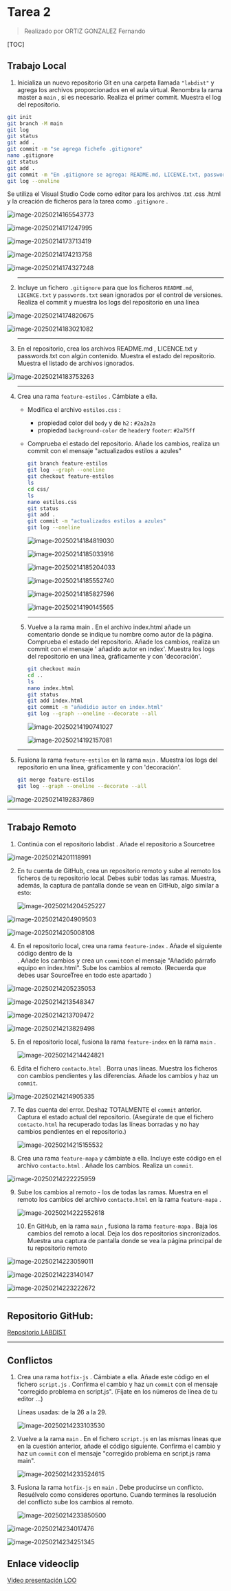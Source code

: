 # Tarea 2 

> Realizado por ORTIZ GONZALEZ Fernando

[TOC]

## Trabajo Local

1. Inicializa un nuevo repositorio Git en una carpeta llamada `"labdist"` y agrega los archivos proporcionados en el aula virtual. Renombra la rama master a `main` , si es necesario. Realiza el primer commit. Muestra el log del repositorio.

  ```bash
  git init
  git branch -M main
  git log
  git status
  git add .
  git commit -m "se agrega fichefo .gitignore"
  nano .gitignore
  git status
  git add .
  git commit -m "En .gitignore se agrega: README.md, LICENCE.txt, passwords.txt"
  git log --oneline
  
  
  ```

Se utiliza el Visual Studio Code como editor para los archivos .txt .css .html y la creación de ficheros para la tarea como `.gitignore` .

![image-20250214165543773](./Tarea%202.assets/image-20250214165543773.png)

![image-20250214171247995](./Tarea%202.assets/image-20250214171247995.png)

![image-20250214173713419](./Tarea%202.assets/image-20250214173713419.png)

![image-20250214174213758](./Tarea%202.assets/image-20250214174213758.png)

![image-20250214174327248](./Tarea%202.assets/image-20250214174327248.png)

2. ------

   Incluye un fichero `.gitignore` para que los ficheros `README.md`, `LICENCE.txt`  y `passwords.txt` sean ignorados por el control de versiones. Realiza el commit y muestra los logs del repositorio en una línea

   

![image-20250214174820675](./Tarea%202.assets/image-20250214174820675.png)

![image-20250214183021082](./Tarea%202.assets/image-20250214183021082.png)

3. ------

   En el repositorio, crea los archivos README.md , LICENCE.txt y passwords.txt con algún contenido. Muestra el estado del repositorio. Muestra el listado de archivos ignorados.

![image-20250214183753263](./Tarea%202.assets/image-20250214183753263.png)

4. ------

   Crea una rama `feature-estilos` . Cámbiate a ella.

   * Modifica el archivo `estilos.css` :

      * propiedad color del `body` y de `h2` : `#2a2a2a`
      * propiedad `background-color` de `header`y `footer`: `#2a75ff`

   * Comprueba el estado del repositorio. Añade los cambios, realiza un commit con el
     mensaje "actualizados estilos a azules"

     ```bash
     git branch feature-estilos
     git log --graph --oneline
     git checkout feature-estilos
     ls
     cd css/
     ls
     nano estilos.css
     git status
     git add .
     git commit -m "actualizados estilos a azules"
     git log --oneline
     
     
     ```

     ![image-20250214184819030](./Tarea%202.assets/image-20250214184819030.png)

     ![image-20250214185033916](./Tarea%202.assets/image-20250214185033916.png)

     ![image-20250214185204033](./Tarea%202.assets/image-20250214185204033.png)

     ![image-20250214185552740](./Tarea%202.assets/image-20250214185552740.png)

     ![image-20250214185827596](./Tarea%202.assets/image-20250214185827596.png)

     ![image-20250214190145565](./Tarea%202.assets/image-20250214190145565.png)

     ------

   5. Vuelve a la rama main . En el archivo index.html añade un comentario donde se indique tu nombre como autor de la página. Comprueba el estado del repositorio. Añade los cambios, realiza un commit con el mensaje ' añadido autor en index'. Muestra los logs del repositorio en una línea, gráficamente y con 'decoración'.

      ```bash
      git checkout main
      cd ..
      ls
      nano index.html
      git status
      git add index.html
      git commit -m "añadidio autor en index.html"
      git log --graph --oneline --decorate --all
      ```

      ![image-20250214190741027](./Tarea%202.assets/image-20250214190741027.png)

      ![image-20250214192157081](./Tarea%202.assets/image-20250214192157081.png)

6. ------

   Fusiona la rama `feature-estilos` en la rama `main` . Muestra los logs del repositorio en una línea, gráficamente y con 'decoración'.

   ```bash
   git merge feature-estilos
   git log --graph --oneline --decorate --all
   ```

![image-20250214192837869](./Tarea%202.assets/image-20250214192837869.png)

------



## Trabajo Remoto

1. Continúa con el repositorio labdist . Añade el repositorio a Sourcetree

![image-20250214201118991](./Tarea%202.assets/image-20250214201118991.png)

2. En tu cuenta de GitHub, crea un repositorio remoto y sube al remoto los ficheros de tu repositorio local. Debes subir todas las ramas. Muestra, además, la captura de pantalla donde se vean en GitHub, algo similar a esto:

   

   ![image-20250214204525227](./Tarea%202.assets/image-20250214204525227.png)

![image-20250214204909503](./Tarea%202.assets/image-20250214204909503.png)

![image-20250214205008108](./Tarea%202.assets/image-20250214205008108.png)

4. En el repositorio local, crea una rama ``feature-index`` . Añade el siguiente código dentro de la <section class="about"> . Añade los cambios y crea un ``commit``con el mensaje "Añadido párrafo equipo en index.html". Sube los cambios al remoto. (Recuerda que debes usar SourceTree en todo este apartado )

![image-20250214205235053](./Tarea%202.assets/image-20250214205235053.png)

![image-20250214213548347](./Tarea%202.assets/image-20250214213548347.png)

![image-20250214213709472](./Tarea%202.assets/image-20250214213709472.png)

![image-20250214213829498](./Tarea%202.assets/image-20250214213829498.png)

5. En el repositorio local, fusiona la rama ``feature-index`` en la rama ``main`` .

   ![image-20250214214424821](./Tarea%202.assets/image-20250214214424821.png)

6. Edita el fichero ``contacto.html`` . Borra unas líneas. Muestra los ficheros con cambios pendientes y las diferencias. Añade los cambios y haz un ``commit``.

![image-20250214214905335](./Tarea%202.assets/image-20250214214905335.png)

7. Te das cuenta del error. Deshaz TOTALMENTE el ``commit`` anterior. Captura el estado actual del repositorio. (Asegúrate de que el fichero ``contacto.html`` ha recuperado todas las líneas borradas y no hay cambios pendientes en el repositorio.)

   ![image-20250214215155532](./Tarea%202.assets/image-20250214215155532.png)

8. Crea una rama ``feature-mapa`` y cámbiate a ella. Incluye este código en el archivo ``contacto.html`` . Añade los cambios. Realiza un ``commit``.

![image-20250214222225959](./Tarea%202.assets/image-20250214222225959.png)

9. Sube los cambios al remoto - los de todas las ramas. Muestra en el remoto los cambios del archivo ``contacto.html`` en la rama ``feature-mapa`` .

   ![image-20250214222552618](./Tarea%202.assets/image-20250214222552618.png)

   10. En GitHub, en la rama ``main`` , fusiona la rama ``feature-mapa`` . Baja los cambios del remoto a local. Deja los dos repositorios sincronizados. Muestra una captura de pantalla donde se vea la página principal de tu repositorio remoto

![image-20250214223059011](./Tarea%202.assets/image-20250214223059011.png)



![image-20250214223140147](./Tarea%202.assets/image-20250214223140147.png)



![image-20250214223222672](./Tarea%202.assets/image-20250214223222672.png)

------



## Repositorio GitHub:

[Repositorio LABDIST](https://github.com/Ortiz-Fernando/labdist)

------



## Conflictos

1. Crea una rama ``hotfix-js`` . Cámbiate a ella. Añade este código en el fichero ``script.js`` .
   Confirma el cambio y haz un ``commit`` con el mensaje "corregido problema en script.js".
   (Fíjate en los números de línea de tu editor ...)

   Líneas usadas: de la 26 a la 29.

   ![image-20250214233103530](./Tarea%202.assets/image-20250214233103530.png)

2. Vuelve a la rama ``main`` . En el fichero ``script.js`` en las mismas líneas que en la cuestión
   anterior, añade el código siguiente. Confirma el cambio y haz un ``commit`` con el mensaje
   "corregido problema en script.js rama main".

   ![image-20250214233524615](./Tarea%202.assets/image-20250214233524615.png)

3. Fusiona la rama ``hotfix-js`` en ``main`` . Debe producirse un conflicto. Resuélvelo como
   consideres oportuno. Cuando termines la resolución del conflicto sube los cambios al
   remoto.

   ![image-20250214233850500](./Tarea%202.assets/image-20250214233850500.png)

![image-20250214234017476](./Tarea%202.assets/image-20250214234017476.png)

![image-20250214234251345](./Tarea%202.assets/image-20250214234251345.png)

## Enlace videoclip

[Video presentación LOO](https://github.com/Ortiz-Fernando/labdist)